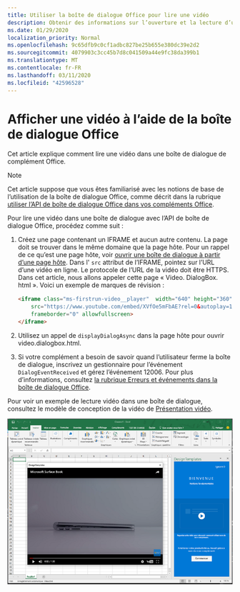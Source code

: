 ```yaml
---
title: Utiliser la boîte de dialogue Office pour lire une vidéo
description: Obtenir des informations sur l’ouverture et la lecture d’une vidéo dans la boîte de dialogue Office
ms.date: 01/29/2020
localization_priority: Normal
ms.openlocfilehash: 9c65dfb9c0cf1adbc827be25b655e380dc39e2d2
ms.sourcegitcommit: 4079903c3cc45b7d8c041509a44e9fc38da399b1
ms.translationtype: MT
ms.contentlocale: fr-FR
ms.lasthandoff: 03/11/2020
ms.locfileid: "42596528"
---
```

# <a name="use-the-office-dialog-box-to-show-a-video"></a>Afficher une vidéo à l’aide de la boîte de dialogue Office

Cet article explique comment lire une vidéo dans une boîte de dialogue de complément Office.

> [!NOTE]
> Cet article suppose que vous êtes familiarisé avec les notions de base de l’utilisation de la boîte de dialogue Office, comme décrit dans la rubrique [utiliser l’API de boîte de dialogue Office dans vos compléments Office](dialog-api-in-office-add-ins.md).

Pour lire une vidéo dans une boîte de dialogue avec l’API de boîte de dialogue Office, procédez comme suit :

1. Créez une page contenant un IFRAME et aucun autre contenu. La page doit se trouver dans le même domaine que la page hôte. Pour un rappel de ce qu’est une page hôte, voir [ouvrir une boîte de dialogue à partir d’une page hôte](dialog-api-in-office-add-ins.md#open-a-dialog-box-from-a-host-page). Dans l' `src` attribut de l’IFRAME, pointez sur l’URL d’une vidéo en ligne. Le protocole de l’URL de la vidéo doit être HTTPS. Dans cet article, nous allons appeler cette page « Video. DialogBox. html ». Voici un exemple de marques de révision :

    ```HTML
    <iframe class="ms-firstrun-video__player"  width="640" height="360"
        src="https://www.youtube.com/embed/XVfOe5mFbAE?rel=0&autoplay=1"
        frameborder="0" allowfullscreen>
    </iframe>
    ```

2. Utilisez un appel de `displayDialogAsync` dans la page hôte pour ouvrir video.dialogbox.html.
3. Si votre complément a besoin de savoir quand l’utilisateur ferme la boîte de dialogue, inscrivez un gestionnaire pour l’événement `DialogEventReceived` et gérez l’événement 12006. Pour plus d’informations, consultez [la rubrique Erreurs et événements dans la boîte de dialogue Office](dialog-handle-errors-events.md).

Pour voir un exemple de lecture vidéo dans une boîte de dialogue, consultez le modèle de conception de la vidéo de [Présentation vidéo](../design/first-run-experience-patterns.md#video-placemat).

![Capture d’écran d’une lecture vidéo dans une boîte de dialogue de complément](../images/video-placemats-dialog-open.png)
